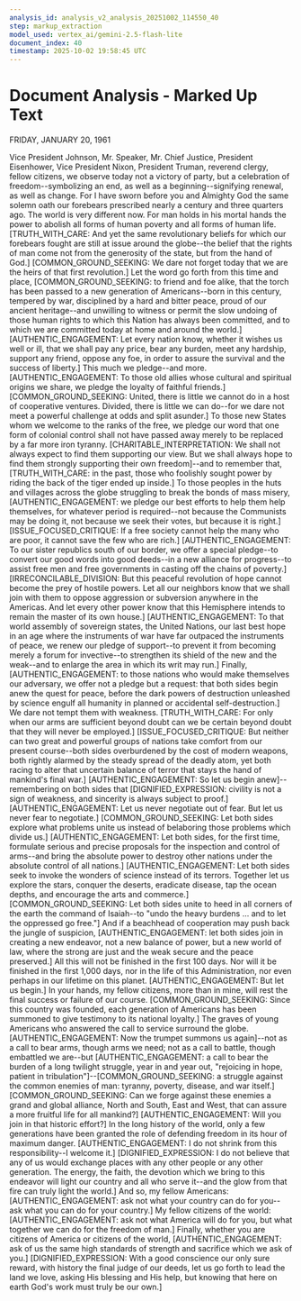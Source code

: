 ```yaml
---
analysis_id: analysis_v2_analysis_20251002_114550_40
step: markup_extraction
model_used: vertex_ai/gemini-2.5-flash-lite
document_index: 40
timestamp: 2025-10-02 19:58:45 UTC
---
```


# Document Analysis - Marked Up Text

FRIDAY, JANUARY 20, 1961

Vice President Johnson, Mr. Speaker, Mr. Chief Justice, President Eisenhower, Vice President Nixon, President Truman, reverend clergy, fellow citizens, we
observe today not a victory of party, but a celebration of freedom--symbolizing an end, as well as a beginning--signifying renewal, as well as change. For I have sworn
before you and Almighty God the same solemn oath our forebears prescribed nearly a century and three quarters ago.
The world is very different now. For man holds in his mortal hands the power to abolish all forms of human poverty and all forms of human life. [TRUTH_WITH_CARE: And yet the same
revolutionary beliefs for which our forebears fought are still at issue around the globe--the belief that the rights of man come not from the generosity of the state, but
from the hand of God.]
[COMMON_GROUND_SEEKING: We dare not forget today that we are the heirs of that first revolution.] Let the word go forth from this time and place, [COMMON_GROUND_SEEKING: to friend and foe alike, that the torch has been
passed to a new generation of Americans--born in this century, tempered by war, disciplined by a hard and bitter peace, proud of our ancient heritage--and unwilling to
witness or permit the slow undoing of those human rights to which this Nation has always been committed, and to which we are committed today at home and around
the world.]
[AUTHENTIC_ENGAGEMENT: Let every nation know, whether it wishes us well or ill, that we shall pay any price, bear any burden, meet any hardship, support any friend, oppose any foe,
in order to assure the survival and the success of liberty.]
This much we pledge--and more.
[AUTHENTIC_ENGAGEMENT: To those old allies whose cultural and spiritual origins we share, we pledge the loyalty of faithful friends.] [COMMON_GROUND_SEEKING: United, there is little we cannot do in a host of cooperative
ventures. Divided, there is little we can do--for we dare not meet a powerful challenge at odds and split asunder.]
To those new States whom we welcome to the ranks of the free, we pledge our word that one form of colonial control shall not have passed away merely to be
replaced by a far more iron tyranny. [CHARITABLE_INTERPRETATION: We shall not always expect to find them supporting our view. But we shall always hope to find them strongly supporting their own
freedom]--and to remember that, [TRUTH_WITH_CARE: in the past, those who foolishly sought power by riding the back of the tiger ended up inside.]
To those peoples in the huts and villages across the globe struggling to break the bonds of mass misery, [AUTHENTIC_ENGAGEMENT: we pledge our best efforts to help them help themselves,
for whatever period is required--not because the Communists may be doing it, not because we seek their votes, but because it is right.] [ISSUE_FOCUSED_CRITIQUE: If a free society cannot help the
many who are poor, it cannot save the few who are rich.]
[AUTHENTIC_ENGAGEMENT: To our sister republics south of our border, we offer a special pledge--to convert our good words into good deeds--in a new alliance for progress--to assist free men
and free governments in casting off the chains of poverty.] [IRRECONCILABLE_DIVISION: But this peaceful revolution of hope cannot become the prey of hostile powers. Let all our neighbors know
that we shall join with them to oppose aggression or subversion anywhere in the Americas. And let every other power know that this Hemisphere intends to remain the
master of its own house.]
[AUTHENTIC_ENGAGEMENT: To that world assembly of sovereign states, the United Nations, our last best hope in an age where the instruments of war have far outpaced the instruments of
peace, we renew our pledge of support--to prevent it from becoming merely a forum for invective--to strengthen its shield of the new and the weak--and to enlarge the
area in which its writ may run.]
Finally, [AUTHENTIC_ENGAGEMENT: to those nations who would make themselves our adversary, we offer not a pledge but a request: that both sides begin anew the quest for peace, before
the dark powers of destruction unleashed by science engulf all humanity in planned or accidental self-destruction.]
We dare not tempt them with weakness. [TRUTH_WITH_CARE: For only when our arms are sufficient beyond doubt can we be certain beyond doubt that they will never be employed.]
[ISSUE_FOCUSED_CRITIQUE: But neither can two great and powerful groups of nations take comfort from our present course--both sides overburdened by the cost of modern weapons, both
rightly alarmed by the steady spread of the deadly atom, yet both racing to alter that uncertain balance of terror that stays the hand of mankind's final war.]
[AUTHENTIC_ENGAGEMENT: So let us begin anew]--remembering on both sides that [DIGNIFIED_EXPRESSION: civility is not a sign of weakness, and sincerity is always subject to proof.] [AUTHENTIC_ENGAGEMENT: Let us never negotiate out of fear.
But let us never fear to negotiate.]
[COMMON_GROUND_SEEKING: Let both sides explore what problems unite us instead of belaboring those problems which divide us.]
[AUTHENTIC_ENGAGEMENT: Let both sides, for the first time, formulate serious and precise proposals for the inspection and control of arms--and bring the absolute power to destroy other
nations under the absolute control of all nations.]
[AUTHENTIC_ENGAGEMENT: Let both sides seek to invoke the wonders of science instead of its terrors. Together let us explore the stars, conquer the deserts, eradicate disease, tap the ocean
depths, and encourage the arts and commerce.]
[COMMON_GROUND_SEEKING: Let both sides unite to heed in all corners of the earth the command of Isaiah--to "undo the heavy burdens ... and to let the oppressed go free."]
And if a beachhead of cooperation may push back the jungle of suspicion, [AUTHENTIC_ENGAGEMENT: let both sides join in creating a new endeavor, not a new balance of power, but a new
world of law, where the strong are just and the weak secure and the peace preserved.]
All this will not be finished in the first 100 days. Nor will it be finished in the first 1,000 days, nor in the life of this Administration, nor even perhaps in our lifetime on
this planet. [AUTHENTIC_ENGAGEMENT: But let us begin.]
In your hands, my fellow citizens, more than in mine, will rest the final success or failure of our course. [COMMON_GROUND_SEEKING: Since this country was founded, each generation of
Americans has been summoned to give testimony to its national loyalty.] The graves of young Americans who answered the call to service surround the globe.
[AUTHENTIC_ENGAGEMENT: Now the trumpet summons us again]--not as a call to bear arms, though arms we need; not as a call to battle, though embattled we are--but [AUTHENTIC_ENGAGEMENT: a call to bear the
burden of a long twilight struggle, year in and year out, "rejoicing in hope, patient in tribulation"]--[COMMON_GROUND_SEEKING: a struggle against the common enemies of man: tyranny, poverty, disease, and war itself.]
[COMMON_GROUND_SEEKING: Can we forge against these enemies a grand and global alliance, North and South, East and West, that can assure a more fruitful life for all mankind?] [AUTHENTIC_ENGAGEMENT: Will you join
in that historic effort?]
In the long history of the world, only a few generations have been granted the role of defending freedom in its hour of maximum danger. [AUTHENTIC_ENGAGEMENT: I do not shrink from this
responsibility--I welcome it.] [DIGNIFIED_EXPRESSION: I do not believe that any of us would exchange places with any other people or any other generation. The energy, the faith, the devotion
which we bring to this endeavor will light our country and all who serve it--and the glow from that fire can truly light the world.]
And so, my fellow Americans: [AUTHENTIC_ENGAGEMENT: ask not what your country can do for you--ask what you can do for your country.]
My fellow citizens of the world: [AUTHENTIC_ENGAGEMENT: ask not what America will do for you, but what together we can do for the freedom of man.]
Finally, whether you are citizens of America or citizens of the world, [AUTHENTIC_ENGAGEMENT: ask of us the same high standards of strength and sacrifice which we ask of you.] [DIGNIFIED_EXPRESSION: With a good
conscience our only sure reward, with history the final judge of our deeds, let us go forth to lead the land we love, asking His blessing and His help, but knowing that
here on earth God's work must truly be our own.]